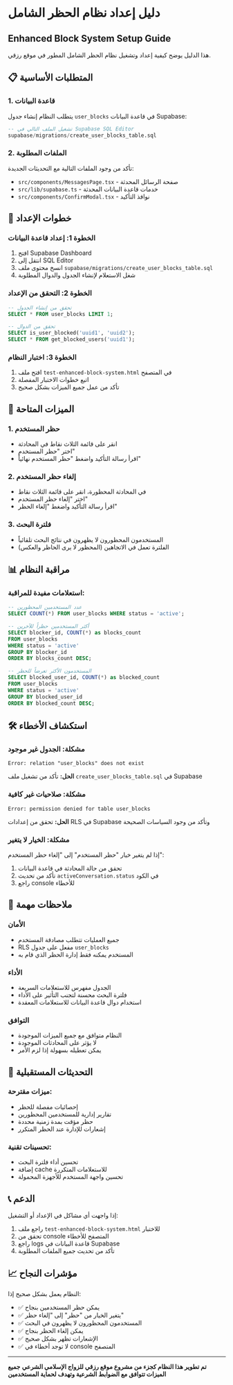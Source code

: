 # دليل إعداد نظام الحظر الشامل
## Enhanced Block System Setup Guide

هذا الدليل يوضح كيفية إعداد وتشغيل نظام الحظر الشامل المطور في موقع رزقي.

## 📋 المتطلبات الأساسية

### 1. قاعدة البيانات
يتطلب النظام إنشاء جدول `user_blocks` في قاعدة البيانات Supabase:

```sql
-- تشغيل الملف التالي في Supabase SQL Editor
supabase/migrations/create_user_blocks_table.sql
```

### 2. الملفات المطلوبة
تأكد من وجود الملفات التالية مع التحديثات الجديدة:
- `src/components/MessagesPage.tsx` - صفحة الرسائل المحدثة
- `src/lib/supabase.ts` - خدمات قاعدة البيانات المحدثة
- `src/components/ConfirmModal.tsx` - نوافذ التأكيد

## 🚀 خطوات الإعداد

### الخطوة 1: إعداد قاعدة البيانات
1. افتح Supabase Dashboard
2. انتقل إلى SQL Editor
3. انسخ محتوى ملف `supabase/migrations/create_user_blocks_table.sql`
4. شغل الاستعلام لإنشاء الجدول والدوال المطلوبة

### الخطوة 2: التحقق من الإعداد
```sql
-- تحقق من إنشاء الجدول
SELECT * FROM user_blocks LIMIT 1;

-- تحقق من الدوال
SELECT is_user_blocked('uuid1', 'uuid2');
SELECT * FROM get_blocked_users('uuid1');
```

### الخطوة 3: اختبار النظام
1. افتح ملف `test-enhanced-block-system.html` في المتصفح
2. اتبع خطوات الاختبار المفصلة
3. تأكد من عمل جميع الميزات بشكل صحيح

## 🔧 الميزات المتاحة

### 1. حظر المستخدم
- انقر على قائمة الثلاث نقاط في المحادثة
- اختر "حظر المستخدم"
- اقرأ رسالة التأكيد واضغط "حظر المستخدم نهائياً"

### 2. إلغاء حظر المستخدم
- في المحادثة المحظورة، انقر على قائمة الثلاث نقاط
- اختر "إلغاء حظر المستخدم"
- اقرأ رسالة التأكيد واضغط "إلغاء الحظر"

### 3. فلترة البحث
- المستخدمون المحظورون لا يظهرون في نتائج البحث تلقائياً
- الفلترة تعمل في الاتجاهين (المحظور لا يرى الحاظر والعكس)

## 📊 مراقبة النظام

### استعلامات مفيدة للمراقبة:
```sql
-- عدد المستخدمين المحظورين
SELECT COUNT(*) FROM user_blocks WHERE status = 'active';

-- أكثر المستخدمين حظراً للآخرين
SELECT blocker_id, COUNT(*) as blocks_count 
FROM user_blocks 
WHERE status = 'active' 
GROUP BY blocker_id 
ORDER BY blocks_count DESC;

-- المستخدمون الأكثر تعرضاً للحظر
SELECT blocked_user_id, COUNT(*) as blocked_count 
FROM user_blocks 
WHERE status = 'active' 
GROUP BY blocked_user_id 
ORDER BY blocked_count DESC;
```

## 🛠️ استكشاف الأخطاء

### مشكلة: الجدول غير موجود
```
Error: relation "user_blocks" does not exist
```
**الحل:** تأكد من تشغيل ملف `create_user_blocks_table.sql` في Supabase

### مشكلة: صلاحيات غير كافية
```
Error: permission denied for table user_blocks
```
**الحل:** تحقق من إعدادات RLS في Supabase وتأكد من وجود السياسات الصحيحة

### مشكلة: الخيار لا يتغير
إذا لم يتغير خيار "حظر المستخدم" إلى "إلغاء حظر المستخدم":
1. تحقق من حالة المحادثة في قاعدة البيانات
2. تأكد من تحديث `activeConversation.status` في الكود
3. راجع console للأخطاء

## 📝 ملاحظات مهمة

### الأمان
- جميع العمليات تتطلب مصادقة المستخدم
- RLS مفعل على جدول `user_blocks`
- المستخدم يمكنه فقط إدارة الحظر الذي قام به

### الأداء
- الجدول مفهرس للاستعلامات السريعة
- فلترة البحث محسنة لتجنب التأثير على الأداء
- استخدام دوال قاعدة البيانات للاستعلامات المعقدة

### التوافق
- النظام متوافق مع جميع الميزات الموجودة
- لا يؤثر على المحادثات الموجودة
- يمكن تعطيله بسهولة إذا لزم الأمر

## 🔄 التحديثات المستقبلية

### ميزات مقترحة:
- إحصائيات مفصلة للحظر
- تقارير إدارية للمستخدمين المحظورين
- حظر مؤقت بمدة زمنية محددة
- إشعارات للإدارة عند الحظر المتكرر

### تحسينات تقنية:
- تحسين أداء فلترة البحث
- إضافة cache للاستعلامات المتكررة
- تحسين واجهة المستخدم للأجهزة المحمولة

## 📞 الدعم

إذا واجهت أي مشاكل في الإعداد أو التشغيل:
1. راجع ملف `test-enhanced-block-system.html` للاختبار
2. تحقق من console المتصفح للأخطاء
3. راجع logs قاعدة البيانات في Supabase
4. تأكد من تحديث جميع الملفات المطلوبة

## 📈 مؤشرات النجاح

النظام يعمل بشكل صحيح إذا:
- ✅ يمكن حظر المستخدمين بنجاح
- ✅ يتغير الخيار من "حظر" إلى "إلغاء حظر"
- ✅ المستخدمون المحظورون لا يظهرون في البحث
- ✅ يمكن إلغاء الحظر بنجاح
- ✅ الإشعارات تظهر بشكل صحيح
- ✅ لا توجد أخطاء في console المتصفح

---

**تم تطوير هذا النظام كجزء من مشروع موقع رزقي للزواج الإسلامي الشرعي**
**جميع الميزات تتوافق مع الضوابط الشرعية وتهدف لحماية المستخدمين**
